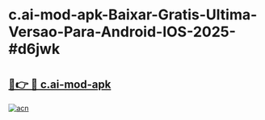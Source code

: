 # c.ai-mod-apk-Baixar-Gratis-Ultima-Versao-Para-Android-IOS-2025-#d6jwk

# <h2><a href="https://ainizakaria.my?title=c.ai-mod-apk&ref=24M">🔗👉 🔴 c.ai-mod-apk</a></h2>

[![acn](https://github.com/user-attachments/assets/0f9c940e-d8b0-45ae-aac7-cd30a18b3e1c)](https://ainizakaria.my?title=c.ai-mod-apk&ref=24M)

